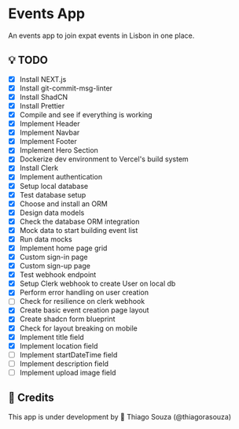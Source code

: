 # Events App

An events app to join expat events in Lisbon in one place.

## :bulb: TODO

- [x] Install NEXT.js
- [x] Install git-commit-msg-linter
- [x] Install ShadCN
- [x] Install Prettier
- [x] Compile and see if everything is working
- [x] Implement Header
- [x] Implement Navbar
- [x] Implement Footer
- [x] Implement Hero Section
- [x] Dockerize dev environment to Vercel's build system
- [x] Install Clerk
- [x] Implement authentication
- [x] Setup local database
- [x] Test database setup
- [x] Choose and install an ORM
- [x] Design data models
- [x] Check the database ORM integration
- [x] Mock data to start building event list
- [x] Run data mocks
- [x] Implement home page grid
- [x] Custom sign-in page
- [x] Custom sign-up page
- [x] Test webhook endpoint
- [x] Setup Clerk webhook to create User on local db
- [x] Perform error handling on user creation
- [ ] Check for resilience on clerk webhook
- [x] Create basic event creation page layout
- [x] Create shadcn form blueprint
- [x] Check for layout breaking on mobile
- [x] Implement title field
- [x] Implement location field
- [ ] Implement startDateTime field
- [ ] Implement description field
- [ ] Implement upload image field

## :wrench: Credits

This app is under development by :rocket: Thiago Souza (@thiagorasouza)
